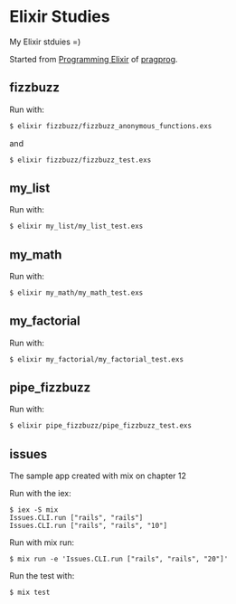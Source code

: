 # Elixir Studies

My Elixir stduies =)

Started from [Programming Elixir](http://pragprog.com/book/elixir/programming-elixir) of [pragprog](http://pragprog.com).

## fizzbuzz

Run with:

```bash
$ elixir fizzbuzz/fizzbuzz_anonymous_functions.exs
```

and

```bash
$ elixir fizzbuzz/fizzbuzz_test.exs
```

## my_list

Run with:

```bash
$ elixir my_list/my_list_test.exs
```

## my_math

Run with:

```bash
$ elixir my_math/my_math_test.exs
```

## my_factorial

Run with:

```bash
$ elixir my_factorial/my_factorial_test.exs
```

## pipe_fizzbuzz

Run with:

```bash
$ elixir pipe_fizzbuzz/pipe_fizzbuzz_test.exs
```
## issues

The sample app created with mix on chapter 12

Run with the iex:

```
$ iex -S mix
Issues.CLI.run ["rails", "rails"]
Issues.CLI.run ["rails", "rails", "10"]
```

Run with mix run:

```
$ mix run -e 'Issues.CLI.run ["rails", "rails", "20"]'
```

Run the test with:

```
$ mix test
```
